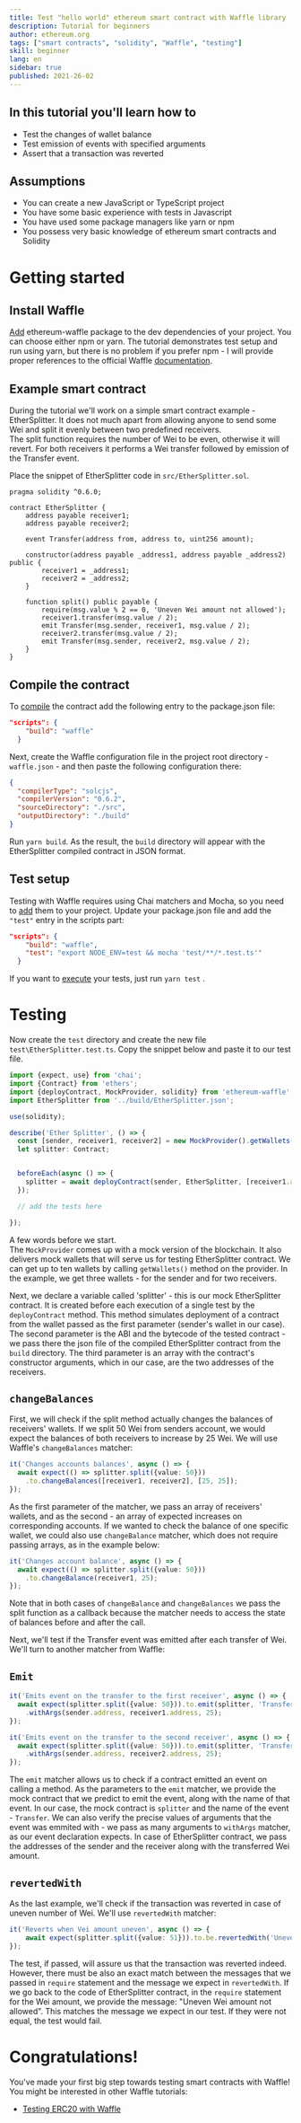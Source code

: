 ```yaml
---
title: Test "hello world" ethereum smart contract with Waffle library
description: Tutorial for beginners
author: ethereum.org
tags: ["smart contracts", "solidity", "Waffle", "testing"]
skill: beginner
lang: en
sidebar: true
published: 2021-26-02
---
```

## In this tutorial you'll learn how to
- Test the changes of wallet balance
- Test emission of events with specified arguments
- Assert that a transaction was reverted

## Assumptions
- You can create a new JavaScript or TypeScript project
- You have some basic experience with tests in Javascript
- You have used some package managers like yarn or npm
- You possess very basic knowledge of ethereum smart contracts and Solidity

# Getting started
## Install Waffle
[Add](https://ethereum-waffle.readthedocs.io/en/latest/getting-started.html#installation) ethereum-waffle package to the dev dependencies of your project. You can choose either npm or yarn. The tutorial demonstrates test setup and run using yarn, but there is no problem if you prefer npm - I will provide proper references to the official Waffle [documentation](https://ethereum-waffle.readthedocs.io/en/latest/index.html). 

## Example smart contract

During the tutorial we'll work on a simple smart contract example - EtherSplitter. It does not much apart from allowing anyone to send some Wei and split it evenly between two predefined receivers.\
The split function requires the number of Wei to be even, otherwise it will revert. For both receivers it performs a Wei transfer followed by emission of the Transfer event.

Place the snippet of EtherSplitter code in ```src/EtherSplitter.sol```.

```solidity
pragma solidity ^0.6.0;

contract EtherSplitter {
    address payable receiver1;
    address payable receiver2;

    event Transfer(address from, address to, uint256 amount);

    constructor(address payable _address1, address payable _address2) public {
        receiver1 = _address1;
        receiver2 = _address2;
    }
    
    function split() public payable {
        require(msg.value % 2 == 0, 'Uneven Wei amount not allowed');
        receiver1.transfer(msg.value / 2);
        emit Transfer(msg.sender, receiver1, msg.value / 2);
        receiver2.transfer(msg.value / 2);
        emit Transfer(msg.sender, receiver2, msg.value / 2);
    }
}
```

## Compile the contract
To [compile](https://ethereum-waffle.readthedocs.io/en/latest/getting-started.html#compiling-the-contract) the contract add the following entry to the package.json file:
```json
"scripts": {
    "build": "waffle"
  }
```
Next, create the Waffle configuration file in the project root directory - ``waffle.json`` - and then paste the following configuration there:
```json
{
  "compilerType": "solcjs",
  "compilerVersion": "0.6.2",
  "sourceDirectory": "./src",
  "outputDirectory": "./build"
}
```
Run ```yarn build```. As the result, the ``build`` directory will appear with the EtherSplitter compiled contract in JSON format.

## Test setup
Testing with Waffle requires using Chai matchers and Mocha, so you need to [add](https://ethereum-waffle.readthedocs.io/en/latest/getting-started.html#writing-tests) them to your project. Update your package.json file and add the ``"test"`` entry in the scripts part:
```json
"scripts": {
    "build": "waffle",
    "test": "export NODE_ENV=test && mocha 'test/**/*.test.ts'"
  }
```
If you want to [execute](https://ethereum-waffle.readthedocs.io/en/latest/getting-started.html#running-tests) your tests, just run ```yarn test``` .
# Testing
Now create the ``test`` directory and create the new file ``test\EtherSplitter.test.ts``.
Copy the snippet below and paste it to our test file.
```ts
import {expect, use} from 'chai';
import {Contract} from 'ethers';
import {deployContract, MockProvider, solidity} from 'ethereum-waffle';
import EtherSplitter from '../build/EtherSplitter.json';

use(solidity);

describe('Ether Splitter', () => {
  const [sender, receiver1, receiver2] = new MockProvider().getWallets();
  let splitter: Contract;


  beforeEach(async () => {
    splitter = await deployContract(sender, EtherSplitter, [receiver1.address, receiver2.address]);
  });

  // add the tests here

});
```
A few words before we start.\
The ``MockProvider`` comes up with a mock version of the blockchain. It also delivers mock wallets that will serve us for testing EtherSplitter contract. We can get up to ten wallets by calling ``getWallets()`` method on the provider. In the example, we get three wallets - for the sender and for two receivers.

Next, we declare a variable called 'splitter' - this is our mock EtherSplitter contract. It is created before each execution of a single test by the ``deployContract`` method. This method simulates deployment of a contract from the wallet passed as the first parameter (sender's wallet in our case). The second parameter is the ABI and the bytecode of the tested contract - we pass there the json file of the compiled EtherSplitter contract from the `build` directory. The third parameter is an array with the contract's constructor arguments, which in our case, are the two addresses of the receivers.

## ``changeBalances``

First, we will check if the split method actually changes the balances of receivers' wallets. If we split 50 Wei from senders account, we would expect the balances of both receivers to increase by 25 Wei. We will use Waffle's ``changeBalances`` matcher:
```ts
it('Changes accounts balances', async () => {
  await expect(() => splitter.split({value: 50}))
    .to.changeBalances([receiver1, receiver2], [25, 25]);
});
```
As the first parameter of the matcher, we pass an array of receivers' wallets, and as the second -  an array of expected increases on corresponding accounts. 
If we wanted to check the balance of one specific wallet, we could also use ``changeBalance`` matcher, which does not require passing arrays, as in the example below:
```ts
it('Changes account balance', async () => {
  await expect(() => splitter.split({value: 50}))
    .to.changeBalance(receiver1, 25);
});
```
Note that in both cases of ``changeBalance`` and ``changeBalances`` we pass the split function as a callback because the matcher needs to access the state of balances before and after the call.

Next, we'll test if the Transfer event was emitted after each transfer of Wei. We'll turn to another matcher from Waffle: 
## ``Emit``
```ts
it('Emits event on the transfer to the first receiver', async () => {
  await expect(splitter.split({value: 50})).to.emit(splitter, 'Transfer')
    .withArgs(sender.address, receiver1.address, 25);
});

it('Emits event on the transfer to the second receiver', async () => {
  await expect(splitter.split({value: 50})).to.emit(splitter, 'Transfer')
    .withArgs(sender.address, receiver2.address, 25);
});
```
The ``emit`` matcher allows us to check if a contract emitted an event on calling a method. As the parameters to the ``emit`` matcher, we provide the mock contract that we predict to emit the event, along with the name of that event. In our case, the mock contract is ``splitter`` and the name of the event - ``Transfer``. We can also verify the precise values of arguments that the event was emmited with - we pass as many arguments to ``withArgs`` matcher, as our event declaration expects. In case of EtherSplitter contract, we pass the addresses of the sender and the receiver along with the transferred Wei amount.
## ``revertedWith``
As the last example, we'll check if the transaction was reverted in case of uneven number of Wei. We'll use ``revertedWith`` matcher:
```ts
it('Reverts when Vei amount uneven', async () => {
    await expect(splitter.split({value: 51})).to.be.revertedWith('Uneven Wei amount not allowed');
});
```
The test, if passed, will assure us that the transaction was reverted indeed. However, there must be also an exact match between the messages that we passed in ``require`` statement and the message we expect in ``revertedWith``. If we go back to the code of EtherSplitter contract, in the ``require`` statement for the Wei amount, we provide the message: "Uneven Wei amount not allowed". This matches the message we expect in our test. If they were not equal, the test would fail.

# Congratulations! 
You've made your first big step towards testing smart contracts with Waffle! You might be interested in other Waffle tutorials:
* [Testing ERC20 with Waffle](https://ethereum.org/en/developers/tutorials/testing-smart-contract-with-waffle/)